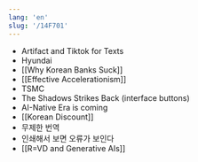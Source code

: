 ```yaml
---
lang: 'en'
slug: '/14F701'
---
```


- Artifact and Tiktok for Texts
- Hyundai
- [[Why Korean Banks Suck]]
- [[Effective Accelerationism]]
- TSMC
- The Shadows Strikes Back (interface buttons)
- AI-Native Era is coming
- [[Korean Discount]]
- 무제한 번역
- 인쇄해서 보면 오류가 보인다
- [[R=VD and Generative AIs]]

